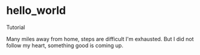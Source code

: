 # hello_world
Tutorial

Many miles away from home, steps are difficult I'm exhausted.
But I did not follow my heart, something good is coming up.
